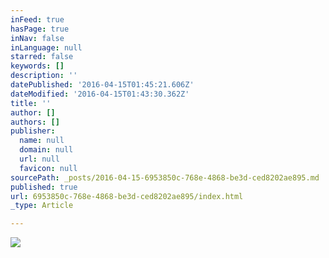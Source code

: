 ```yaml
---
inFeed: true
hasPage: true
inNav: false
inLanguage: null
starred: false
keywords: []
description: ''
datePublished: '2016-04-15T01:45:21.606Z'
dateModified: '2016-04-15T01:43:30.362Z'
title: ''
author: []
authors: []
publisher:
  name: null
  domain: null
  url: null
  favicon: null
sourcePath: _posts/2016-04-15-6953850c-768e-4868-be3d-ced8202ae895.md
published: true
url: 6953850c-768e-4868-be3d-ced8202ae895/index.html
_type: Article

---
```

![](https://the-grid-user-content.s3-us-west-2.amazonaws.com/d7dca4c2-ab25-4359-92ef-1dcabbf84024.jpg)